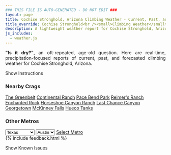 ```yaml
---
### THIS FILE IS AUTO-GENERATED - DO NOT EDIT ###
layout: page
title: Cochise Stronghold, Arizona Climbing Weather - Current, Past, and Forecasted Report
title_override: Cochise Stronghold<br /><small>Climbing Weather</small>
description: A lightweight weather report for Cochise Stronghold, Arizona. Optimized for slow internet connections.
js_includes:
  - weather.js
---
```


<section class="measure center lh-copy f5-ns f6 ph2 mv4" style="text-align: justify;">
<strong>"Is it dry?"</strong>, an oft-repeated, age-old question. Here are real-time,
precipitation-focused reports of current, past, and forecasted climbing weather for Cochise Stronghold, Arizona.
</section>

<p id="settings-toggle" class="mw5 b center tc hover-light-red black-70 pointer">Show Instructions</p>
<section id="settings" class="overflow-hidden" style="display:none;">
    <div class="mv2 ph2 center">
        <div class="fn f6 tc pv2">
            <p class="measure lh-copy center"><strong>Show/hide hourly forecasts</strong> by clicking the desired day.</p>
            <hr class="mw5 p0 mv2 o-60 b0 bt b--light-red light-red bg-light-red">
            <p class="measure lh-copy center"><strong>Current and Past conditions</strong> are measured by the nearest weather station. <strong>Forecast conditions</strong> are calculated and polled separately.</p>
            <hr class="mw5 p0 mv2 o-60 b0 bt b--light-red light-red bg-light-red">
            <p class="measure lh-copy center"><strong>Having issues?</strong> Try <a id="clear-cache" class="no-underline relative fancy-link light-red hover-light-red" href="#">clearing the local cache</a>.</p>
            <hr class="mw5 p0 mv2 o-60 b0 bt b--light-red light-red bg-light-red">
            <p class="measure lh-copy center">Weather data sourced from <a class="no-underline fancy-link relative light-red" target="_blank" href="https://www.weather.gov/documentation/services-web-api">weather.gov</a>.</p>
        </div>
    </div>
</section>
<section id="weather" data-crag="cochise-stronghold-arizona" class="mv4-ns mv3 ph2 center"></section>
<section id="nearby" class="tc lh-copy">
  <h3>Nearby Crags</h3>
<a class="nowrap no-underline fancy-link relative light-red mh3" href="/crags/the-greenbelt-texas-weather.html">The Greenbelt</a>
<a class="nowrap no-underline fancy-link relative light-red mh3" href="/crags/continental-ranch-texas-weather.html">Continental Ranch</a>
<a class="nowrap no-underline fancy-link relative light-red mh3" href="/crags/pace-bend-park-texas-weather.html">Pace Bend Park</a>
<a class="nowrap no-underline fancy-link relative light-red mh3" href="/crags/reimers-ranch-texas-weather.html">Reimer's Ranch</a>
<a class="nowrap no-underline fancy-link relative light-red mh3" href="/crags/enchanted-rock-texas-weather.html">Enchanted Rock</a>
<a class="nowrap no-underline fancy-link relative light-red mh3" href="/crags/horseshoe-canyon-ranch-arkansas-weather.html">Horseshoe Canyon Ranch</a>
<a class="nowrap no-underline fancy-link relative light-red mh3" href="/crags/last-chance-canyon-new-mexico-weather.html">Last Chance Canyon</a>
<a class="nowrap no-underline fancy-link relative light-red mh3" href="/crags/georgetown-texas-weather.html">Georgetown</a>
<a class="nowrap no-underline fancy-link relative light-red mh3" href="/crags/mckinney-falls-texas-weather.html">McKinney Falls</a>
<a class="nowrap no-underline fancy-link relative light-red mh3" href="/crags/hueco-tanks-texas-weather.html">Hueco Tanks</a>
</section>
<section id="nearby" class="tc lh-copy">
  <h3>Other Metros</h3>
  <select class="ma1 bg-near-white pa2" id="stateSel">
    <option value="Texas" selected>Texas</option>
    <option value="Washington">Washington</option>
    <option value="Colorado">Colorado</option>
    <option value="Tennessee">Tennessee</option>
    <option value="Utah">Utah</option>
    <option value="California">California</option>
  </select>
  <select class="ma1 bg-near-white pa2" id="citySel">
    <option value="Austin" selected>Austin</option>
  </select>
  <a id="selectMetro" class="f6 link dim ph3 pv2 ma1 dib white bg-light-red" href="/crags/austin-texas-weather.html">Select Metro</a>
  <script>
    var states = [];
    states["Texas"] = "Austin"
    states["Washington"] = "Seattle"
    states["Colorado"] = "Denver"
    states["Tennessee"] = "Nashville"
    states["Utah"] = "Salt Lake City"
    states["California"] = "San Francisco|Los Angeles"
  </script>
</section>
{% include feedback.html %}
<p id="issues-toggle" class="mw5 b center tc hover-light-red black-70 pointer">Show Known Issues</p>
<section id="issues" class="overflow-hidden tc f6">
</section>

<script>
  var weekly_TWC_125_31 = null
  var hourly_TWC_125_31 = {"@context":["https://geojson.org/geojson-ld/geojson-context.jsonld",{"@version":"1.1","wx":"https://api.weather.gov/ontology#","geo":"http://www.opengis.net/ont/geosparql#","unit":"http://codes.wmo.int/common/unit/","@vocab":"https://api.weather.gov/ontology#"}],"type":"Feature","geometry":{"type":"Polygon","coordinates":[[[-110.0034649,31.9394525],[-110.0005152,31.916921600000002],[-109.9739618,31.919423400000003],[-109.9769063,31.941954600000003],[-110.0034649,31.9394525]]]},"properties":{"updated":"2021-08-01T05:32:50+00:00","units":"us","forecastGenerator":"HourlyForecastGenerator","generatedAt":"2021-08-01T08:42:09+00:00","updateTime":"2021-08-01T05:32:50+00:00","validTimes":"2021-07-31T23:00:00+00:00/P7DT14H","elevation":{"value":1712.0616,"unitCode":"unit:m"},"periods":[{"number":1,"name":"","startTime":"2021-08-01T01:00:00-07:00","endTime":"2021-08-01T02:00:00-07:00","isDaytime":false,"temperature":67,"temperatureUnit":"F","temperatureTrend":null,"windSpeed":"7 mph","windDirection":"WNW","icon":"https://api.weather.gov/icons/land/night/sct?size=small","shortForecast":"Partly Cloudy","detailedForecast":""},{"number":2,"name":"","startTime":"2021-08-01T02:00:00-07:00","endTime":"2021-08-01T03:00:00-07:00","isDaytime":false,"temperature":66,"temperatureUnit":"F","temperatureTrend":null,"windSpeed":"7 mph","windDirection":"W","icon":"https://api.weather.gov/icons/land/night/sct?size=small","shortForecast":"Partly Cloudy","detailedForecast":""},{"number":3,"name":"","startTime":"2021-08-01T03:00:00-07:00","endTime":"2021-08-01T04:00:00-07:00","isDaytime":false,"temperature":66,"temperatureUnit":"F","temperatureTrend":null,"windSpeed":"6 mph","windDirection":"WNW","icon":"https://api.weather.gov/icons/land/night/sct?size=small","shortForecast":"Partly Cloudy","detailedForecast":""},{"number":4,"name":"","startTime":"2021-08-01T04:00:00-07:00","endTime":"2021-08-01T05:00:00-07:00","isDaytime":false,"temperature":66,"temperatureUnit":"F","temperatureTrend":null,"windSpeed":"5 mph","windDirection":"NW","icon":"https://api.weather.gov/icons/land/night/sct?size=small","shortForecast":"Partly Cloudy","detailedForecast":""},{"number":5,"name":"","startTime":"2021-08-01T05:00:00-07:00","endTime":"2021-08-01T06:00:00-07:00","isDaytime":false,"temperature":66,"temperatureUnit":"F","temperatureTrend":null,"windSpeed":"3 mph","windDirection":"NNW","icon":"https://api.weather.gov/icons/land/night/sct?size=small","shortForecast":"Partly Cloudy","detailedForecast":""},{"number":6,"name":"","startTime":"2021-08-01T06:00:00-07:00","endTime":"2021-08-01T07:00:00-07:00","isDaytime":true,"temperature":65,"temperatureUnit":"F","temperatureTrend":null,"windSpeed":"3 mph","windDirection":"N","icon":"https://api.weather.gov/icons/land/day/sct?size=small","shortForecast":"Mostly Sunny","detailedForecast":""},{"number":7,"name":"","startTime":"2021-08-01T07:00:00-07:00","endTime":"2021-08-01T08:00:00-07:00","isDaytime":true,"temperature":68,"temperatureUnit":"F","temperatureTrend":null,"windSpeed":"3 mph","windDirection":"N","icon":"https://api.weather.gov/icons/land/day/sct?size=small","shortForecast":"Mostly Sunny","detailedForecast":""},{"number":8,"name":"","startTime":"2021-08-01T08:00:00-07:00","endTime":"2021-08-01T09:00:00-07:00","isDaytime":true,"temperature":71,"temperatureUnit":"F","temperatureTrend":null,"windSpeed":"3 mph","windDirection":"NNE","icon":"https://api.weather.gov/icons/land/day/sct?size=small","shortForecast":"Mostly Sunny","detailedForecast":""},{"number":9,"name":"","startTime":"2021-08-01T09:00:00-07:00","endTime":"2021-08-01T10:00:00-07:00","isDaytime":true,"temperature":74,"temperatureUnit":"F","temperatureTrend":null,"windSpeed":"3 mph","windDirection":"N","icon":"https://api.weather.gov/icons/land/day/sct?size=small","shortForecast":"Mostly Sunny","detailedForecast":""},{"number":10,"name":"","startTime":"2021-08-01T10:00:00-07:00","endTime":"2021-08-01T11:00:00-07:00","isDaytime":true,"temperature":77,"temperatureUnit":"F","temperatureTrend":null,"windSpeed":"3 mph","windDirection":"NW","icon":"https://api.weather.gov/icons/land/day/sct?size=small","shortForecast":"Mostly Sunny","detailedForecast":""},{"number":11,"name":"","startTime":"2021-08-01T11:00:00-07:00","endTime":"2021-08-01T12:00:00-07:00","isDaytime":true,"temperature":80,"temperatureUnit":"F","temperatureTrend":null,"windSpeed":"3 mph","windDirection":"WNW","icon":"https://api.weather.gov/icons/land/day/tsra_hi,40?size=small","shortForecast":"Chance Showers And Thunderstorms","detailedForecast":""},{"number":12,"name":"","startTime":"2021-08-01T12:00:00-07:00","endTime":"2021-08-01T13:00:00-07:00","isDaytime":true,"temperature":82,"temperatureUnit":"F","temperatureTrend":null,"windSpeed":"5 mph","windDirection":"WNW","icon":"https://api.weather.gov/icons/land/day/tsra_hi,40?size=small","shortForecast":"Chance Showers And Thunderstorms","detailedForecast":""},{"number":13,"name":"","startTime":"2021-08-01T13:00:00-07:00","endTime":"2021-08-01T14:00:00-07:00","isDaytime":true,"temperature":82,"temperatureUnit":"F","temperatureTrend":null,"windSpeed":"6 mph","windDirection":"W","icon":"https://api.weather.gov/icons/land/day/tsra_sct,40?size=small","shortForecast":"Chance Showers And Thunderstorms","detailedForecast":""},{"number":14,"name":"","startTime":"2021-08-01T14:00:00-07:00","endTime":"2021-08-01T15:00:00-07:00","isDaytime":true,"temperature":82,"temperatureUnit":"F","temperatureTrend":null,"windSpeed":"7 mph","windDirection":"W","icon":"https://api.weather.gov/icons/land/day/tsra_sct,40?size=small","shortForecast":"Chance Showers And Thunderstorms","detailedForecast":""},{"number":15,"name":"","startTime":"2021-08-01T15:00:00-07:00","endTime":"2021-08-01T16:00:00-07:00","isDaytime":true,"temperature":82,"temperatureUnit":"F","temperatureTrend":null,"windSpeed":"8 mph","windDirection":"W","icon":"https://api.weather.gov/icons/land/day/tsra_sct?size=small","shortForecast":"Chance Showers And Thunderstorms","detailedForecast":""},{"number":16,"name":"","startTime":"2021-08-01T16:00:00-07:00","endTime":"2021-08-01T17:00:00-07:00","isDaytime":true,"temperature":81,"temperatureUnit":"F","temperatureTrend":null,"windSpeed":"9 mph","windDirection":"W","icon":"https://api.weather.gov/icons/land/day/tsra_hi?size=small","shortForecast":"Chance Showers And Thunderstorms","detailedForecast":""},{"number":17,"name":"","startTime":"2021-08-01T17:00:00-07:00","endTime":"2021-08-01T18:00:00-07:00","isDaytime":true,"temperature":79,"temperatureUnit":"F","temperatureTrend":null,"windSpeed":"9 mph","windDirection":"WNW","icon":"https://api.weather.gov/icons/land/day/tsra_hi?size=small","shortForecast":"Chance Showers And Thunderstorms","detailedForecast":""},{"number":18,"name":"","startTime":"2021-08-01T18:00:00-07:00","endTime":"2021-08-01T19:00:00-07:00","isDaytime":false,"temperature":76,"temperatureUnit":"F","temperatureTrend":null,"windSpeed":"10 mph","windDirection":"WNW","icon":"https://api.weather.gov/icons/land/night/tsra_hi?size=small","shortForecast":"Chance Showers And Thunderstorms","detailedForecast":""},{"number":19,"name":"","startTime":"2021-08-01T19:00:00-07:00","endTime":"2021-08-01T20:00:00-07:00","isDaytime":false,"temperature":74,"temperatureUnit":"F","temperatureTrend":null,"windSpeed":"9 mph","windDirection":"NW","icon":"https://api.weather.gov/icons/land/night/tsra_hi?size=small","shortForecast":"Chance Showers And Thunderstorms","detailedForecast":""},{"number":20,"name":"","startTime":"2021-08-01T20:00:00-07:00","endTime":"2021-08-01T21:00:00-07:00","isDaytime":false,"temperature":72,"temperatureUnit":"F","temperatureTrend":null,"windSpeed":"9 mph","windDirection":"NNW","icon":"https://api.weather.gov/icons/land/night/tsra_hi?size=small","shortForecast":"Chance Showers And Thunderstorms","detailedForecast":""},{"number":21,"name":"","startTime":"2021-08-01T21:00:00-07:00","endTime":"2021-08-01T22:00:00-07:00","isDaytime":false,"temperature":70,"temperatureUnit":"F","temperatureTrend":null,"windSpeed":"8 mph","windDirection":"NNW","icon":"https://api.weather.gov/icons/land/night/tsra_hi?size=small","shortForecast":"Chance Showers And Thunderstorms","detailedForecast":""},{"number":22,"name":"","startTime":"2021-08-01T22:00:00-07:00","endTime":"2021-08-01T23:00:00-07:00","isDaytime":false,"temperature":69,"temperatureUnit":"F","temperatureTrend":null,"windSpeed":"8 mph","windDirection":"N","icon":"https://api.weather.gov/icons/land/night/tsra_hi?size=small","shortForecast":"Chance Showers And Thunderstorms","detailedForecast":""},{"number":23,"name":"","startTime":"2021-08-01T23:00:00-07:00","endTime":"2021-08-02T00:00:00-07:00","isDaytime":false,"temperature":68,"temperatureUnit":"F","temperatureTrend":null,"windSpeed":"7 mph","windDirection":"N","icon":"https://api.weather.gov/icons/land/night/bkn?size=small","shortForecast":"Mostly Cloudy","detailedForecast":""},{"number":24,"name":"","startTime":"2021-08-02T00:00:00-07:00","endTime":"2021-08-02T01:00:00-07:00","isDaytime":false,"temperature":67,"temperatureUnit":"F","temperatureTrend":null,"windSpeed":"7 mph","windDirection":"N","icon":"https://api.weather.gov/icons/land/night/bkn?size=small","shortForecast":"Mostly Cloudy","detailedForecast":""},{"number":25,"name":"","startTime":"2021-08-02T01:00:00-07:00","endTime":"2021-08-02T02:00:00-07:00","isDaytime":false,"temperature":67,"temperatureUnit":"F","temperatureTrend":null,"windSpeed":"6 mph","windDirection":"N","icon":"https://api.weather.gov/icons/land/night/bkn?size=small","shortForecast":"Mostly Cloudy","detailedForecast":""},{"number":26,"name":"","startTime":"2021-08-02T02:00:00-07:00","endTime":"2021-08-02T03:00:00-07:00","isDaytime":false,"temperature":66,"temperatureUnit":"F","temperatureTrend":null,"windSpeed":"6 mph","windDirection":"N","icon":"https://api.weather.gov/icons/land/night/bkn?size=small","shortForecast":"Mostly Cloudy","detailedForecast":""},{"number":27,"name":"","startTime":"2021-08-02T03:00:00-07:00","endTime":"2021-08-02T04:00:00-07:00","isDaytime":false,"temperature":66,"temperatureUnit":"F","temperatureTrend":null,"windSpeed":"5 mph","windDirection":"NNE","icon":"https://api.weather.gov/icons/land/night/sct?size=small","shortForecast":"Partly Cloudy","detailedForecast":""},{"number":28,"name":"","startTime":"2021-08-02T04:00:00-07:00","endTime":"2021-08-02T05:00:00-07:00","isDaytime":false,"temperature":66,"temperatureUnit":"F","temperatureTrend":null,"windSpeed":"3 mph","windDirection":"NE","icon":"https://api.weather.gov/icons/land/night/sct?size=small","shortForecast":"Partly Cloudy","detailedForecast":""},{"number":29,"name":"","startTime":"2021-08-02T05:00:00-07:00","endTime":"2021-08-02T06:00:00-07:00","isDaytime":false,"temperature":65,"temperatureUnit":"F","temperatureTrend":null,"windSpeed":"3 mph","windDirection":"ENE","icon":"https://api.weather.gov/icons/land/night/sct?size=small","shortForecast":"Partly Cloudy","detailedForecast":""},{"number":30,"name":"","startTime":"2021-08-02T06:00:00-07:00","endTime":"2021-08-02T07:00:00-07:00","isDaytime":true,"temperature":65,"temperatureUnit":"F","temperatureTrend":null,"windSpeed":"3 mph","windDirection":"ENE","icon":"https://api.weather.gov/icons/land/day/sct?size=small","shortForecast":"Mostly Sunny","detailedForecast":""},{"number":31,"name":"","startTime":"2021-08-02T07:00:00-07:00","endTime":"2021-08-02T08:00:00-07:00","isDaytime":true,"temperature":68,"temperatureUnit":"F","temperatureTrend":null,"windSpeed":"3 mph","windDirection":"ENE","icon":"https://api.weather.gov/icons/land/day/sct?size=small","shortForecast":"Mostly Sunny","detailedForecast":""},{"number":32,"name":"","startTime":"2021-08-02T08:00:00-07:00","endTime":"2021-08-02T09:00:00-07:00","isDaytime":true,"temperature":71,"temperatureUnit":"F","temperatureTrend":null,"windSpeed":"5 mph","windDirection":"NE","icon":"https://api.weather.gov/icons/land/day/sct?size=small","shortForecast":"Mostly Sunny","detailedForecast":""},{"number":33,"name":"","startTime":"2021-08-02T09:00:00-07:00","endTime":"2021-08-02T10:00:00-07:00","isDaytime":true,"temperature":74,"temperatureUnit":"F","temperatureTrend":null,"windSpeed":"5 mph","windDirection":"NE","icon":"https://api.weather.gov/icons/land/day/sct?size=small","shortForecast":"Mostly Sunny","detailedForecast":""},{"number":34,"name":"","startTime":"2021-08-02T10:00:00-07:00","endTime":"2021-08-02T11:00:00-07:00","isDaytime":true,"temperature":77,"temperatureUnit":"F","temperatureTrend":null,"windSpeed":"6 mph","windDirection":"N","icon":"https://api.weather.gov/icons/land/day/bkn?size=small","shortForecast":"Partly Sunny","detailedForecast":""},{"number":35,"name":"","startTime":"2021-08-02T11:00:00-07:00","endTime":"2021-08-02T12:00:00-07:00","isDaytime":true,"temperature":80,"temperatureUnit":"F","temperatureTrend":null,"windSpeed":"6 mph","windDirection":"N","icon":"https://api.weather.gov/icons/land/day/tsra_hi?size=small","shortForecast":"Chance Showers And Thunderstorms","detailedForecast":""},{"number":36,"name":"","startTime":"2021-08-02T12:00:00-07:00","endTime":"2021-08-02T13:00:00-07:00","isDaytime":true,"temperature":81,"temperatureUnit":"F","temperatureTrend":null,"windSpeed":"7 mph","windDirection":"N","icon":"https://api.weather.gov/icons/land/day/tsra_hi?size=small","shortForecast":"Chance Showers And Thunderstorms","detailedForecast":""},{"number":37,"name":"","startTime":"2021-08-02T13:00:00-07:00","endTime":"2021-08-02T14:00:00-07:00","isDaytime":true,"temperature":82,"temperatureUnit":"F","temperatureTrend":null,"windSpeed":"7 mph","windDirection":"NNW","icon":"https://api.weather.gov/icons/land/day/tsra_hi?size=small","shortForecast":"Chance Showers And Thunderstorms","detailedForecast":""},{"number":38,"name":"","startTime":"2021-08-02T14:00:00-07:00","endTime":"2021-08-02T15:00:00-07:00","isDaytime":true,"temperature":82,"temperatureUnit":"F","temperatureTrend":null,"windSpeed":"8 mph","windDirection":"NNW","icon":"https://api.weather.gov/icons/land/day/tsra_hi?size=small","shortForecast":"Chance Showers And Thunderstorms","detailedForecast":""},{"number":39,"name":"","startTime":"2021-08-02T15:00:00-07:00","endTime":"2021-08-02T16:00:00-07:00","isDaytime":true,"temperature":82,"temperatureUnit":"F","temperatureTrend":null,"windSpeed":"7 mph","windDirection":"NW","icon":"https://api.weather.gov/icons/land/day/tsra_hi?size=small","shortForecast":"Chance Showers And Thunderstorms","detailedForecast":""},{"number":40,"name":"","startTime":"2021-08-02T16:00:00-07:00","endTime":"2021-08-02T17:00:00-07:00","isDaytime":true,"temperature":81,"temperatureUnit":"F","temperatureTrend":null,"windSpeed":"7 mph","windDirection":"NW","icon":"https://api.weather.gov/icons/land/day/tsra_hi?size=small","shortForecast":"Chance Showers And Thunderstorms","detailedForecast":""},{"number":41,"name":"","startTime":"2021-08-02T17:00:00-07:00","endTime":"2021-08-02T18:00:00-07:00","isDaytime":true,"temperature":79,"temperatureUnit":"F","temperatureTrend":null,"windSpeed":"7 mph","windDirection":"NW","icon":"https://api.weather.gov/icons/land/day/tsra_sct?size=small","shortForecast":"Chance Showers And Thunderstorms","detailedForecast":""},{"number":42,"name":"","startTime":"2021-08-02T18:00:00-07:00","endTime":"2021-08-02T19:00:00-07:00","isDaytime":false,"temperature":76,"temperatureUnit":"F","temperatureTrend":null,"windSpeed":"9 mph","windDirection":"NNW","icon":"https://api.weather.gov/icons/land/night/tsra_sct?size=small","shortForecast":"Chance Showers And Thunderstorms","detailedForecast":""},{"number":43,"name":"","startTime":"2021-08-02T19:00:00-07:00","endTime":"2021-08-02T20:00:00-07:00","isDaytime":false,"temperature":74,"temperatureUnit":"F","temperatureTrend":null,"windSpeed":"10 mph","windDirection":"N","icon":"https://api.weather.gov/icons/land/night/tsra_sct?size=small","shortForecast":"Chance Showers And Thunderstorms","detailedForecast":""},{"number":44,"name":"","startTime":"2021-08-02T20:00:00-07:00","endTime":"2021-08-02T21:00:00-07:00","isDaytime":false,"temperature":72,"temperatureUnit":"F","temperatureTrend":null,"windSpeed":"12 mph","windDirection":"NNE","icon":"https://api.weather.gov/icons/land/night/tsra_sct?size=small","shortForecast":"Chance Showers And Thunderstorms","detailedForecast":""},{"number":45,"name":"","startTime":"2021-08-02T21:00:00-07:00","endTime":"2021-08-02T22:00:00-07:00","isDaytime":false,"temperature":70,"temperatureUnit":"F","temperatureTrend":null,"windSpeed":"10 mph","windDirection":"NNE","icon":"https://api.weather.gov/icons/land/night/tsra_hi?size=small","shortForecast":"Chance Showers And Thunderstorms","detailedForecast":""},{"number":46,"name":"","startTime":"2021-08-02T22:00:00-07:00","endTime":"2021-08-02T23:00:00-07:00","isDaytime":false,"temperature":68,"temperatureUnit":"F","temperatureTrend":null,"windSpeed":"9 mph","windDirection":"NE","icon":"https://api.weather.gov/icons/land/night/tsra_hi?size=small","shortForecast":"Chance Showers And Thunderstorms","detailedForecast":""},{"number":47,"name":"","startTime":"2021-08-02T23:00:00-07:00","endTime":"2021-08-03T00:00:00-07:00","isDaytime":false,"temperature":68,"temperatureUnit":"F","temperatureTrend":null,"windSpeed":"7 mph","windDirection":"NE","icon":"https://api.weather.gov/icons/land/night/sct?size=small","shortForecast":"Partly Cloudy","detailedForecast":""},{"number":48,"name":"","startTime":"2021-08-03T00:00:00-07:00","endTime":"2021-08-03T01:00:00-07:00","isDaytime":false,"temperature":67,"temperatureUnit":"F","temperatureTrend":null,"windSpeed":"6 mph","windDirection":"E","icon":"https://api.weather.gov/icons/land/night/sct?size=small","shortForecast":"Partly Cloudy","detailedForecast":""},{"number":49,"name":"","startTime":"2021-08-03T01:00:00-07:00","endTime":"2021-08-03T02:00:00-07:00","isDaytime":false,"temperature":67,"temperatureUnit":"F","temperatureTrend":null,"windSpeed":"5 mph","windDirection":"SSE","icon":"https://api.weather.gov/icons/land/night/sct?size=small","shortForecast":"Partly Cloudy","detailedForecast":""},{"number":50,"name":"","startTime":"2021-08-03T02:00:00-07:00","endTime":"2021-08-03T03:00:00-07:00","isDaytime":false,"temperature":66,"temperatureUnit":"F","temperatureTrend":null,"windSpeed":"3 mph","windDirection":"S","icon":"https://api.weather.gov/icons/land/night/sct?size=small","shortForecast":"Partly Cloudy","detailedForecast":""},{"number":51,"name":"","startTime":"2021-08-03T03:00:00-07:00","endTime":"2021-08-03T04:00:00-07:00","isDaytime":false,"temperature":66,"temperatureUnit":"F","temperatureTrend":null,"windSpeed":"3 mph","windDirection":"S","icon":"https://api.weather.gov/icons/land/night/sct?size=small","shortForecast":"Partly Cloudy","detailedForecast":""},{"number":52,"name":"","startTime":"2021-08-03T04:00:00-07:00","endTime":"2021-08-03T05:00:00-07:00","isDaytime":false,"temperature":66,"temperatureUnit":"F","temperatureTrend":null,"windSpeed":"3 mph","windDirection":"SE","icon":"https://api.weather.gov/icons/land/night/sct?size=small","shortForecast":"Partly Cloudy","detailedForecast":""},{"number":53,"name":"","startTime":"2021-08-03T05:00:00-07:00","endTime":"2021-08-03T06:00:00-07:00","isDaytime":false,"temperature":65,"temperatureUnit":"F","temperatureTrend":null,"windSpeed":"5 mph","windDirection":"ESE","icon":"https://api.weather.gov/icons/land/night/sct?size=small","shortForecast":"Partly Cloudy","detailedForecast":""},{"number":54,"name":"","startTime":"2021-08-03T06:00:00-07:00","endTime":"2021-08-03T07:00:00-07:00","isDaytime":true,"temperature":65,"temperatureUnit":"F","temperatureTrend":null,"windSpeed":"3 mph","windDirection":"E","icon":"https://api.weather.gov/icons/land/day/sct?size=small","shortForecast":"Mostly Sunny","detailedForecast":""},{"number":55,"name":"","startTime":"2021-08-03T07:00:00-07:00","endTime":"2021-08-03T08:00:00-07:00","isDaytime":true,"temperature":68,"temperatureUnit":"F","temperatureTrend":null,"windSpeed":"3 mph","windDirection":"ENE","icon":"https://api.weather.gov/icons/land/day/sct?size=small","shortForecast":"Mostly Sunny","detailedForecast":""},{"number":56,"name":"","startTime":"2021-08-03T08:00:00-07:00","endTime":"2021-08-03T09:00:00-07:00","isDaytime":true,"temperature":72,"temperatureUnit":"F","temperatureTrend":null,"windSpeed":"5 mph","windDirection":"NE","icon":"https://api.weather.gov/icons/land/day/sct?size=small","shortForecast":"Mostly Sunny","detailedForecast":""},{"number":57,"name":"","startTime":"2021-08-03T09:00:00-07:00","endTime":"2021-08-03T10:00:00-07:00","isDaytime":true,"temperature":75,"temperatureUnit":"F","temperatureTrend":null,"windSpeed":"5 mph","windDirection":"NNE","icon":"https://api.weather.gov/icons/land/day/sct?size=small","shortForecast":"Mostly Sunny","detailedForecast":""},{"number":58,"name":"","startTime":"2021-08-03T10:00:00-07:00","endTime":"2021-08-03T11:00:00-07:00","isDaytime":true,"temperature":78,"temperatureUnit":"F","temperatureTrend":null,"windSpeed":"6 mph","windDirection":"N","icon":"https://api.weather.gov/icons/land/day/sct?size=small","shortForecast":"Mostly Sunny","detailedForecast":""},{"number":59,"name":"","startTime":"2021-08-03T11:00:00-07:00","endTime":"2021-08-03T12:00:00-07:00","isDaytime":true,"temperature":81,"temperatureUnit":"F","temperatureTrend":null,"windSpeed":"7 mph","windDirection":"N","icon":"https://api.weather.gov/icons/land/day/tsra_hi?size=small","shortForecast":"Slight Chance Showers And Thunderstorms","detailedForecast":""},{"number":60,"name":"","startTime":"2021-08-03T12:00:00-07:00","endTime":"2021-08-03T13:00:00-07:00","isDaytime":true,"temperature":83,"temperatureUnit":"F","temperatureTrend":null,"windSpeed":"8 mph","windDirection":"N","icon":"https://api.weather.gov/icons/land/day/tsra_hi?size=small","shortForecast":"Slight Chance Showers And Thunderstorms","detailedForecast":""},{"number":61,"name":"","startTime":"2021-08-03T13:00:00-07:00","endTime":"2021-08-03T14:00:00-07:00","isDaytime":true,"temperature":84,"temperatureUnit":"F","temperatureTrend":null,"windSpeed":"8 mph","windDirection":"N","icon":"https://api.weather.gov/icons/land/day/tsra_hi?size=small","shortForecast":"Slight Chance Showers And Thunderstorms","detailedForecast":""},{"number":62,"name":"","startTime":"2021-08-03T14:00:00-07:00","endTime":"2021-08-03T15:00:00-07:00","isDaytime":true,"temperature":84,"temperatureUnit":"F","temperatureTrend":null,"windSpeed":"9 mph","windDirection":"N","icon":"https://api.weather.gov/icons/land/day/tsra_hi?size=small","shortForecast":"Slight Chance Showers And Thunderstorms","detailedForecast":""},{"number":63,"name":"","startTime":"2021-08-03T15:00:00-07:00","endTime":"2021-08-03T16:00:00-07:00","isDaytime":true,"temperature":84,"temperatureUnit":"F","temperatureTrend":null,"windSpeed":"10 mph","windDirection":"N","icon":"https://api.weather.gov/icons/land/day/tsra_hi?size=small","shortForecast":"Slight Chance Showers And Thunderstorms","detailedForecast":""},{"number":64,"name":"","startTime":"2021-08-03T16:00:00-07:00","endTime":"2021-08-03T17:00:00-07:00","isDaytime":true,"temperature":83,"temperatureUnit":"F","temperatureTrend":null,"windSpeed":"12 mph","windDirection":"NNW","icon":"https://api.weather.gov/icons/land/day/tsra_hi?size=small","shortForecast":"Slight Chance Showers And Thunderstorms","detailedForecast":""},{"number":65,"name":"","startTime":"2021-08-03T17:00:00-07:00","endTime":"2021-08-03T18:00:00-07:00","isDaytime":true,"temperature":81,"temperatureUnit":"F","temperatureTrend":null,"windSpeed":"12 mph","windDirection":"NNW","icon":"https://api.weather.gov/icons/land/day/tsra_hi?size=small","shortForecast":"Chance Showers And Thunderstorms","detailedForecast":""},{"number":66,"name":"","startTime":"2021-08-03T18:00:00-07:00","endTime":"2021-08-03T19:00:00-07:00","isDaytime":false,"temperature":78,"temperatureUnit":"F","temperatureTrend":null,"windSpeed":"10 mph","windDirection":"N","icon":"https://api.weather.gov/icons/land/night/tsra_hi?size=small","shortForecast":"Chance Showers And Thunderstorms","detailedForecast":""},{"number":67,"name":"","startTime":"2021-08-03T19:00:00-07:00","endTime":"2021-08-03T20:00:00-07:00","isDaytime":false,"temperature":75,"temperatureUnit":"F","temperatureTrend":null,"windSpeed":"8 mph","windDirection":"ENE","icon":"https://api.weather.gov/icons/land/night/tsra_hi?size=small","shortForecast":"Chance Showers And Thunderstorms","detailedForecast":""},{"number":68,"name":"","startTime":"2021-08-03T20:00:00-07:00","endTime":"2021-08-03T21:00:00-07:00","isDaytime":false,"temperature":73,"temperatureUnit":"F","temperatureTrend":null,"windSpeed":"6 mph","windDirection":"E","icon":"https://api.weather.gov/icons/land/night/tsra_hi?size=small","shortForecast":"Chance Showers And Thunderstorms","detailedForecast":""},{"number":69,"name":"","startTime":"2021-08-03T21:00:00-07:00","endTime":"2021-08-03T22:00:00-07:00","isDaytime":false,"temperature":71,"temperatureUnit":"F","temperatureTrend":null,"windSpeed":"5 mph","windDirection":"ENE","icon":"https://api.weather.gov/icons/land/night/tsra_hi?size=small","shortForecast":"Chance Showers And Thunderstorms","detailedForecast":""},{"number":70,"name":"","startTime":"2021-08-03T22:00:00-07:00","endTime":"2021-08-03T23:00:00-07:00","isDaytime":false,"temperature":70,"temperatureUnit":"F","temperatureTrend":null,"windSpeed":"3 mph","windDirection":"N","icon":"https://api.weather.gov/icons/land/night/tsra_hi?size=small","shortForecast":"Chance Showers And Thunderstorms","detailedForecast":""},{"number":71,"name":"","startTime":"2021-08-03T23:00:00-07:00","endTime":"2021-08-04T00:00:00-07:00","isDaytime":false,"temperature":69,"temperatureUnit":"F","temperatureTrend":null,"windSpeed":"2 mph","windDirection":"NNW","icon":"https://api.weather.gov/icons/land/night/rain_showers?size=small","shortForecast":"Slight Chance Rain Showers","detailedForecast":""},{"number":72,"name":"","startTime":"2021-08-04T00:00:00-07:00","endTime":"2021-08-04T01:00:00-07:00","isDaytime":false,"temperature":68,"temperatureUnit":"F","temperatureTrend":null,"windSpeed":"3 mph","windDirection":"WNW","icon":"https://api.weather.gov/icons/land/night/rain_showers?size=small","shortForecast":"Slight Chance Rain Showers","detailedForecast":""},{"number":73,"name":"","startTime":"2021-08-04T01:00:00-07:00","endTime":"2021-08-04T02:00:00-07:00","isDaytime":false,"temperature":68,"temperatureUnit":"F","temperatureTrend":null,"windSpeed":"5 mph","windDirection":"SSW","icon":"https://api.weather.gov/icons/land/night/rain_showers?size=small","shortForecast":"Slight Chance Rain Showers","detailedForecast":""},{"number":74,"name":"","startTime":"2021-08-04T02:00:00-07:00","endTime":"2021-08-04T03:00:00-07:00","isDaytime":false,"temperature":67,"temperatureUnit":"F","temperatureTrend":null,"windSpeed":"6 mph","windDirection":"SSE","icon":"https://api.weather.gov/icons/land/night/rain_showers?size=small","shortForecast":"Slight Chance Rain Showers","detailedForecast":""},{"number":75,"name":"","startTime":"2021-08-04T03:00:00-07:00","endTime":"2021-08-04T04:00:00-07:00","isDaytime":false,"temperature":67,"temperatureUnit":"F","temperatureTrend":null,"windSpeed":"5 mph","windDirection":"S","icon":"https://api.weather.gov/icons/land/night/rain_showers?size=small","shortForecast":"Slight Chance Rain Showers","detailedForecast":""},{"number":76,"name":"","startTime":"2021-08-04T04:00:00-07:00","endTime":"2021-08-04T05:00:00-07:00","isDaytime":false,"temperature":66,"temperatureUnit":"F","temperatureTrend":null,"windSpeed":"3 mph","windDirection":"S","icon":"https://api.weather.gov/icons/land/night/rain_showers?size=small","shortForecast":"Slight Chance Rain Showers","detailedForecast":""},{"number":77,"name":"","startTime":"2021-08-04T05:00:00-07:00","endTime":"2021-08-04T06:00:00-07:00","isDaytime":false,"temperature":66,"temperatureUnit":"F","temperatureTrend":null,"windSpeed":"3 mph","windDirection":"SSW","icon":"https://api.weather.gov/icons/land/night/sct?size=small","shortForecast":"Partly Cloudy","detailedForecast":""},{"number":78,"name":"","startTime":"2021-08-04T06:00:00-07:00","endTime":"2021-08-04T07:00:00-07:00","isDaytime":true,"temperature":66,"temperatureUnit":"F","temperatureTrend":null,"windSpeed":"3 mph","windDirection":"S","icon":"https://api.weather.gov/icons/land/day/sct?size=small","shortForecast":"Mostly Sunny","detailedForecast":""},{"number":79,"name":"","startTime":"2021-08-04T07:00:00-07:00","endTime":"2021-08-04T08:00:00-07:00","isDaytime":true,"temperature":69,"temperatureUnit":"F","temperatureTrend":null,"windSpeed":"6 mph","windDirection":"SSE","icon":"https://api.weather.gov/icons/land/day/sct?size=small","shortForecast":"Mostly Sunny","detailedForecast":""},{"number":80,"name":"","startTime":"2021-08-04T08:00:00-07:00","endTime":"2021-08-04T09:00:00-07:00","isDaytime":true,"temperature":72,"temperatureUnit":"F","temperatureTrend":null,"windSpeed":"7 mph","windDirection":"SE","icon":"https://api.weather.gov/icons/land/day/sct?size=small","shortForecast":"Mostly Sunny","detailedForecast":""},{"number":81,"name":"","startTime":"2021-08-04T09:00:00-07:00","endTime":"2021-08-04T10:00:00-07:00","isDaytime":true,"temperature":76,"temperatureUnit":"F","temperatureTrend":null,"windSpeed":"9 mph","windDirection":"E","icon":"https://api.weather.gov/icons/land/day/sct?size=small","shortForecast":"Mostly Sunny","detailedForecast":""},{"number":82,"name":"","startTime":"2021-08-04T10:00:00-07:00","endTime":"2021-08-04T11:00:00-07:00","isDaytime":true,"temperature":79,"temperatureUnit":"F","temperatureTrend":null,"windSpeed":"10 mph","windDirection":"N","icon":"https://api.weather.gov/icons/land/day/sct?size=small","shortForecast":"Mostly Sunny","detailedForecast":""},{"number":83,"name":"","startTime":"2021-08-04T11:00:00-07:00","endTime":"2021-08-04T12:00:00-07:00","isDaytime":true,"temperature":82,"temperatureUnit":"F","temperatureTrend":null,"windSpeed":"12 mph","windDirection":"NNW","icon":"https://api.weather.gov/icons/land/day/tsra_hi?size=small","shortForecast":"Slight Chance Showers And Thunderstorms","detailedForecast":""},{"number":84,"name":"","startTime":"2021-08-04T12:00:00-07:00","endTime":"2021-08-04T13:00:00-07:00","isDaytime":true,"temperature":84,"temperatureUnit":"F","temperatureTrend":null,"windSpeed":"10 mph","windDirection":"NNW","icon":"https://api.weather.gov/icons/land/day/tsra_hi?size=small","shortForecast":"Slight Chance Showers And Thunderstorms","detailedForecast":""},{"number":85,"name":"","startTime":"2021-08-04T13:00:00-07:00","endTime":"2021-08-04T14:00:00-07:00","isDaytime":true,"temperature":85,"temperatureUnit":"F","temperatureTrend":null,"windSpeed":"9 mph","windDirection":"NNW","icon":"https://api.weather.gov/icons/land/day/tsra_hi?size=small","shortForecast":"Slight Chance Showers And Thunderstorms","detailedForecast":""},{"number":86,"name":"","startTime":"2021-08-04T14:00:00-07:00","endTime":"2021-08-04T15:00:00-07:00","isDaytime":true,"temperature":85,"temperatureUnit":"F","temperatureTrend":null,"windSpeed":"8 mph","windDirection":"NNW","icon":"https://api.weather.gov/icons/land/day/tsra_hi?size=small","shortForecast":"Slight Chance Showers And Thunderstorms","detailedForecast":""},{"number":87,"name":"","startTime":"2021-08-04T15:00:00-07:00","endTime":"2021-08-04T16:00:00-07:00","isDaytime":true,"temperature":85,"temperatureUnit":"F","temperatureTrend":null,"windSpeed":"9 mph","windDirection":"NNW","icon":"https://api.weather.gov/icons/land/day/tsra_hi?size=small","shortForecast":"Slight Chance Showers And Thunderstorms","detailedForecast":""},{"number":88,"name":"","startTime":"2021-08-04T16:00:00-07:00","endTime":"2021-08-04T17:00:00-07:00","isDaytime":true,"temperature":83,"temperatureUnit":"F","temperatureTrend":null,"windSpeed":"10 mph","windDirection":"NNW","icon":"https://api.weather.gov/icons/land/day/tsra_hi?size=small","shortForecast":"Slight Chance Showers And Thunderstorms","detailedForecast":""},{"number":89,"name":"","startTime":"2021-08-04T17:00:00-07:00","endTime":"2021-08-04T18:00:00-07:00","isDaytime":true,"temperature":81,"temperatureUnit":"F","temperatureTrend":null,"windSpeed":"12 mph","windDirection":"NNW","icon":"https://api.weather.gov/icons/land/day/tsra_hi?size=small","shortForecast":"Chance Showers And Thunderstorms","detailedForecast":""},{"number":90,"name":"","startTime":"2021-08-04T18:00:00-07:00","endTime":"2021-08-04T19:00:00-07:00","isDaytime":false,"temperature":78,"temperatureUnit":"F","temperatureTrend":null,"windSpeed":"10 mph","windDirection":"WNW","icon":"https://api.weather.gov/icons/land/night/tsra_hi?size=small","shortForecast":"Chance Showers And Thunderstorms","detailedForecast":""},{"number":91,"name":"","startTime":"2021-08-04T19:00:00-07:00","endTime":"2021-08-04T20:00:00-07:00","isDaytime":false,"temperature":75,"temperatureUnit":"F","temperatureTrend":null,"windSpeed":"8 mph","windDirection":"SSW","icon":"https://api.weather.gov/icons/land/night/tsra_hi?size=small","shortForecast":"Chance Showers And Thunderstorms","detailedForecast":""},{"number":92,"name":"","startTime":"2021-08-04T20:00:00-07:00","endTime":"2021-08-04T21:00:00-07:00","isDaytime":false,"temperature":72,"temperatureUnit":"F","temperatureTrend":null,"windSpeed":"7 mph","windDirection":"SSE","icon":"https://api.weather.gov/icons/land/night/tsra_hi?size=small","shortForecast":"Chance Showers And Thunderstorms","detailedForecast":""},{"number":93,"name":"","startTime":"2021-08-04T21:00:00-07:00","endTime":"2021-08-04T22:00:00-07:00","isDaytime":false,"temperature":71,"temperatureUnit":"F","temperatureTrend":null,"windSpeed":"6 mph","windDirection":"SSE","icon":"https://api.weather.gov/icons/land/night/tsra_hi?size=small","shortForecast":"Chance Showers And Thunderstorms","detailedForecast":""},{"number":94,"name":"","startTime":"2021-08-04T22:00:00-07:00","endTime":"2021-08-04T23:00:00-07:00","isDaytime":false,"temperature":69,"temperatureUnit":"F","temperatureTrend":null,"windSpeed":"7 mph","windDirection":"SSE","icon":"https://api.weather.gov/icons/land/night/tsra_hi?size=small","shortForecast":"Chance Showers And Thunderstorms","detailedForecast":""},{"number":95,"name":"","startTime":"2021-08-04T23:00:00-07:00","endTime":"2021-08-05T00:00:00-07:00","isDaytime":false,"temperature":69,"temperatureUnit":"F","temperatureTrend":null,"windSpeed":"7 mph","windDirection":"SSE","icon":"https://api.weather.gov/icons/land/night/rain_showers?size=small","shortForecast":"Slight Chance Rain Showers","detailedForecast":""},{"number":96,"name":"","startTime":"2021-08-05T00:00:00-07:00","endTime":"2021-08-05T01:00:00-07:00","isDaytime":false,"temperature":68,"temperatureUnit":"F","temperatureTrend":null,"windSpeed":"7 mph","windDirection":"SSE","icon":"https://api.weather.gov/icons/land/night/rain_showers?size=small","shortForecast":"Slight Chance Rain Showers","detailedForecast":""},{"number":97,"name":"","startTime":"2021-08-05T01:00:00-07:00","endTime":"2021-08-05T02:00:00-07:00","isDaytime":false,"temperature":67,"temperatureUnit":"F","temperatureTrend":null,"windSpeed":"6 mph","windDirection":"S","icon":"https://api.weather.gov/icons/land/night/rain_showers?size=small","shortForecast":"Slight Chance Rain Showers","detailedForecast":""},{"number":98,"name":"","startTime":"2021-08-05T02:00:00-07:00","endTime":"2021-08-05T03:00:00-07:00","isDaytime":false,"temperature":66,"temperatureUnit":"F","temperatureTrend":null,"windSpeed":"6 mph","windDirection":"S","icon":"https://api.weather.gov/icons/land/night/rain_showers?size=small","shortForecast":"Slight Chance Rain Showers","detailedForecast":""},{"number":99,"name":"","startTime":"2021-08-05T03:00:00-07:00","endTime":"2021-08-05T04:00:00-07:00","isDaytime":false,"temperature":66,"temperatureUnit":"F","temperatureTrend":null,"windSpeed":"6 mph","windDirection":"S","icon":"https://api.weather.gov/icons/land/night/rain_showers?size=small","shortForecast":"Slight Chance Rain Showers","detailedForecast":""},{"number":100,"name":"","startTime":"2021-08-05T04:00:00-07:00","endTime":"2021-08-05T05:00:00-07:00","isDaytime":false,"temperature":66,"temperatureUnit":"F","temperatureTrend":null,"windSpeed":"7 mph","windDirection":"SSE","icon":"https://api.weather.gov/icons/land/night/rain_showers?size=small","shortForecast":"Slight Chance Rain Showers","detailedForecast":""},{"number":101,"name":"","startTime":"2021-08-05T05:00:00-07:00","endTime":"2021-08-05T06:00:00-07:00","isDaytime":false,"temperature":65,"temperatureUnit":"F","temperatureTrend":null,"windSpeed":"7 mph","windDirection":"SE","icon":"https://api.weather.gov/icons/land/night/sct?size=small","shortForecast":"Partly Cloudy","detailedForecast":""},{"number":102,"name":"","startTime":"2021-08-05T06:00:00-07:00","endTime":"2021-08-05T07:00:00-07:00","isDaytime":true,"temperature":65,"temperatureUnit":"F","temperatureTrend":null,"windSpeed":"7 mph","windDirection":"ESE","icon":"https://api.weather.gov/icons/land/day/sct?size=small","shortForecast":"Mostly Sunny","detailedForecast":""},{"number":103,"name":"","startTime":"2021-08-05T07:00:00-07:00","endTime":"2021-08-05T08:00:00-07:00","isDaytime":true,"temperature":68,"temperatureUnit":"F","temperatureTrend":null,"windSpeed":"7 mph","windDirection":"ENE","icon":"https://api.weather.gov/icons/land/day/sct?size=small","shortForecast":"Mostly Sunny","detailedForecast":""},{"number":104,"name":"","startTime":"2021-08-05T08:00:00-07:00","endTime":"2021-08-05T09:00:00-07:00","isDaytime":true,"temperature":71,"temperatureUnit":"F","temperatureTrend":null,"windSpeed":"7 mph","windDirection":"NE","icon":"https://api.weather.gov/icons/land/day/sct?size=small","shortForecast":"Mostly Sunny","detailedForecast":""},{"number":105,"name":"","startTime":"2021-08-05T09:00:00-07:00","endTime":"2021-08-05T10:00:00-07:00","isDaytime":true,"temperature":74,"temperatureUnit":"F","temperatureTrend":null,"windSpeed":"7 mph","windDirection":"NE","icon":"https://api.weather.gov/icons/land/day/sct?size=small","shortForecast":"Mostly Sunny","detailedForecast":""},{"number":106,"name":"","startTime":"2021-08-05T10:00:00-07:00","endTime":"2021-08-05T11:00:00-07:00","isDaytime":true,"temperature":77,"temperatureUnit":"F","temperatureTrend":null,"windSpeed":"6 mph","windDirection":"NNE","icon":"https://api.weather.gov/icons/land/day/sct?size=small","shortForecast":"Mostly Sunny","detailedForecast":""},{"number":107,"name":"","startTime":"2021-08-05T11:00:00-07:00","endTime":"2021-08-05T12:00:00-07:00","isDaytime":true,"temperature":80,"temperatureUnit":"F","temperatureTrend":null,"windSpeed":"6 mph","windDirection":"NNE","icon":"https://api.weather.gov/icons/land/day/tsra_hi?size=small","shortForecast":"Chance Showers And Thunderstorms","detailedForecast":""},{"number":108,"name":"","startTime":"2021-08-05T12:00:00-07:00","endTime":"2021-08-05T13:00:00-07:00","isDaytime":true,"temperature":82,"temperatureUnit":"F","temperatureTrend":null,"windSpeed":"7 mph","windDirection":"NNE","icon":"https://api.weather.gov/icons/land/day/tsra_hi?size=small","shortForecast":"Chance Showers And Thunderstorms","detailedForecast":""},{"number":109,"name":"","startTime":"2021-08-05T13:00:00-07:00","endTime":"2021-08-05T14:00:00-07:00","isDaytime":true,"temperature":83,"temperatureUnit":"F","temperatureTrend":null,"windSpeed":"8 mph","windDirection":"N","icon":"https://api.weather.gov/icons/land/day/tsra_hi?size=small","shortForecast":"Chance Showers And Thunderstorms","detailedForecast":""},{"number":110,"name":"","startTime":"2021-08-05T14:00:00-07:00","endTime":"2021-08-05T15:00:00-07:00","isDaytime":true,"temperature":83,"temperatureUnit":"F","temperatureTrend":null,"windSpeed":"9 mph","windDirection":"N","icon":"https://api.weather.gov/icons/land/day/tsra_hi?size=small","shortForecast":"Chance Showers And Thunderstorms","detailedForecast":""},{"number":111,"name":"","startTime":"2021-08-05T15:00:00-07:00","endTime":"2021-08-05T16:00:00-07:00","isDaytime":true,"temperature":82,"temperatureUnit":"F","temperatureTrend":null,"windSpeed":"10 mph","windDirection":"N","icon":"https://api.weather.gov/icons/land/day/tsra_hi?size=small","shortForecast":"Chance Showers And Thunderstorms","detailedForecast":""},{"number":112,"name":"","startTime":"2021-08-05T16:00:00-07:00","endTime":"2021-08-05T17:00:00-07:00","isDaytime":true,"temperature":81,"temperatureUnit":"F","temperatureTrend":null,"windSpeed":"10 mph","windDirection":"NNE","icon":"https://api.weather.gov/icons/land/day/tsra_hi?size=small","shortForecast":"Chance Showers And Thunderstorms","detailedForecast":""},{"number":113,"name":"","startTime":"2021-08-05T17:00:00-07:00","endTime":"2021-08-05T18:00:00-07:00","isDaytime":true,"temperature":79,"temperatureUnit":"F","temperatureTrend":null,"windSpeed":"10 mph","windDirection":"NNE","icon":"https://api.weather.gov/icons/land/day/tsra_hi?size=small","shortForecast":"Chance Showers And Thunderstorms","detailedForecast":""},{"number":114,"name":"","startTime":"2021-08-05T18:00:00-07:00","endTime":"2021-08-05T19:00:00-07:00","isDaytime":false,"temperature":76,"temperatureUnit":"F","temperatureTrend":null,"windSpeed":"9 mph","windDirection":"N","icon":"https://api.weather.gov/icons/land/night/tsra_hi?size=small","shortForecast":"Chance Showers And Thunderstorms","detailedForecast":""},{"number":115,"name":"","startTime":"2021-08-05T19:00:00-07:00","endTime":"2021-08-05T20:00:00-07:00","isDaytime":false,"temperature":74,"temperatureUnit":"F","temperatureTrend":null,"windSpeed":"7 mph","windDirection":"NNW","icon":"https://api.weather.gov/icons/land/night/tsra_hi?size=small","shortForecast":"Chance Showers And Thunderstorms","detailedForecast":""},{"number":116,"name":"","startTime":"2021-08-05T20:00:00-07:00","endTime":"2021-08-05T21:00:00-07:00","isDaytime":false,"temperature":72,"temperatureUnit":"F","temperatureTrend":null,"windSpeed":"6 mph","windDirection":"NNW","icon":"https://api.weather.gov/icons/land/night/tsra_hi?size=small","shortForecast":"Chance Showers And Thunderstorms","detailedForecast":""},{"number":117,"name":"","startTime":"2021-08-05T21:00:00-07:00","endTime":"2021-08-05T22:00:00-07:00","isDaytime":false,"temperature":70,"temperatureUnit":"F","temperatureTrend":null,"windSpeed":"6 mph","windDirection":"WNW","icon":"https://api.weather.gov/icons/land/night/tsra_hi?size=small","shortForecast":"Chance Showers And Thunderstorms","detailedForecast":""},{"number":118,"name":"","startTime":"2021-08-05T22:00:00-07:00","endTime":"2021-08-05T23:00:00-07:00","isDaytime":false,"temperature":68,"temperatureUnit":"F","temperatureTrend":null,"windSpeed":"6 mph","windDirection":"SSW","icon":"https://api.weather.gov/icons/land/night/tsra_hi?size=small","shortForecast":"Chance Showers And Thunderstorms","detailedForecast":""},{"number":119,"name":"","startTime":"2021-08-05T23:00:00-07:00","endTime":"2021-08-06T00:00:00-07:00","isDaytime":false,"temperature":68,"temperatureUnit":"F","temperatureTrend":null,"windSpeed":"6 mph","windDirection":"S","icon":"https://api.weather.gov/icons/land/night/rain_showers?size=small","shortForecast":"Slight Chance Rain Showers","detailedForecast":""},{"number":120,"name":"","startTime":"2021-08-06T00:00:00-07:00","endTime":"2021-08-06T01:00:00-07:00","isDaytime":false,"temperature":67,"temperatureUnit":"F","temperatureTrend":null,"windSpeed":"5 mph","windDirection":"SSE","icon":"https://api.weather.gov/icons/land/night/rain_showers?size=small","shortForecast":"Slight Chance Rain Showers","detailedForecast":""},{"number":121,"name":"","startTime":"2021-08-06T01:00:00-07:00","endTime":"2021-08-06T02:00:00-07:00","isDaytime":false,"temperature":66,"temperatureUnit":"F","temperatureTrend":null,"windSpeed":"5 mph","windDirection":"SSE","icon":"https://api.weather.gov/icons/land/night/rain_showers?size=small","shortForecast":"Slight Chance Rain Showers","detailedForecast":""},{"number":122,"name":"","startTime":"2021-08-06T02:00:00-07:00","endTime":"2021-08-06T03:00:00-07:00","isDaytime":false,"temperature":66,"temperatureUnit":"F","temperatureTrend":null,"windSpeed":"5 mph","windDirection":"SSE","icon":"https://api.weather.gov/icons/land/night/rain_showers?size=small","shortForecast":"Slight Chance Rain Showers","detailedForecast":""},{"number":123,"name":"","startTime":"2021-08-06T03:00:00-07:00","endTime":"2021-08-06T04:00:00-07:00","isDaytime":false,"temperature":66,"temperatureUnit":"F","temperatureTrend":null,"windSpeed":"5 mph","windDirection":"SE","icon":"https://api.weather.gov/icons/land/night/rain_showers?size=small","shortForecast":"Slight Chance Rain Showers","detailedForecast":""},{"number":124,"name":"","startTime":"2021-08-06T04:00:00-07:00","endTime":"2021-08-06T05:00:00-07:00","isDaytime":false,"temperature":65,"temperatureUnit":"F","temperatureTrend":null,"windSpeed":"5 mph","windDirection":"E","icon":"https://api.weather.gov/icons/land/night/rain_showers?size=small","shortForecast":"Slight Chance Rain Showers","detailedForecast":""},{"number":125,"name":"","startTime":"2021-08-06T05:00:00-07:00","endTime":"2021-08-06T06:00:00-07:00","isDaytime":false,"temperature":65,"temperatureUnit":"F","temperatureTrend":null,"windSpeed":"5 mph","windDirection":"ENE","icon":"https://api.weather.gov/icons/land/night/rain_showers?size=small","shortForecast":"Slight Chance Rain Showers","detailedForecast":""},{"number":126,"name":"","startTime":"2021-08-06T06:00:00-07:00","endTime":"2021-08-06T07:00:00-07:00","isDaytime":true,"temperature":65,"temperatureUnit":"F","temperatureTrend":null,"windSpeed":"6 mph","windDirection":"ENE","icon":"https://api.weather.gov/icons/land/day/rain_showers?size=small","shortForecast":"Slight Chance Rain Showers","detailedForecast":""},{"number":127,"name":"","startTime":"2021-08-06T07:00:00-07:00","endTime":"2021-08-06T08:00:00-07:00","isDaytime":true,"temperature":68,"temperatureUnit":"F","temperatureTrend":null,"windSpeed":"6 mph","windDirection":"NE","icon":"https://api.weather.gov/icons/land/day/rain_showers?size=small","shortForecast":"Slight Chance Rain Showers","detailedForecast":""},{"number":128,"name":"","startTime":"2021-08-06T08:00:00-07:00","endTime":"2021-08-06T09:00:00-07:00","isDaytime":true,"temperature":71,"temperatureUnit":"F","temperatureTrend":null,"windSpeed":"7 mph","windDirection":"NE","icon":"https://api.weather.gov/icons/land/day/rain_showers?size=small","shortForecast":"Slight Chance Rain Showers","detailedForecast":""},{"number":129,"name":"","startTime":"2021-08-06T09:00:00-07:00","endTime":"2021-08-06T10:00:00-07:00","isDaytime":true,"temperature":74,"temperatureUnit":"F","temperatureTrend":null,"windSpeed":"7 mph","windDirection":"NE","icon":"https://api.weather.gov/icons/land/day/rain_showers?size=small","shortForecast":"Slight Chance Rain Showers","detailedForecast":""},{"number":130,"name":"","startTime":"2021-08-06T10:00:00-07:00","endTime":"2021-08-06T11:00:00-07:00","isDaytime":true,"temperature":77,"temperatureUnit":"F","temperatureTrend":null,"windSpeed":"6 mph","windDirection":"NE","icon":"https://api.weather.gov/icons/land/day/rain_showers?size=small","shortForecast":"Slight Chance Rain Showers","detailedForecast":""},{"number":131,"name":"","startTime":"2021-08-06T11:00:00-07:00","endTime":"2021-08-06T12:00:00-07:00","isDaytime":true,"temperature":80,"temperatureUnit":"F","temperatureTrend":null,"windSpeed":"6 mph","windDirection":"NNE","icon":"https://api.weather.gov/icons/land/day/tsra_hi?size=small","shortForecast":"Chance Showers And Thunderstorms","detailedForecast":""},{"number":132,"name":"","startTime":"2021-08-06T12:00:00-07:00","endTime":"2021-08-06T13:00:00-07:00","isDaytime":true,"temperature":82,"temperatureUnit":"F","temperatureTrend":null,"windSpeed":"7 mph","windDirection":"NNE","icon":"https://api.weather.gov/icons/land/day/tsra_hi?size=small","shortForecast":"Chance Showers And Thunderstorms","detailedForecast":""},{"number":133,"name":"","startTime":"2021-08-06T13:00:00-07:00","endTime":"2021-08-06T14:00:00-07:00","isDaytime":true,"temperature":83,"temperatureUnit":"F","temperatureTrend":null,"windSpeed":"8 mph","windDirection":"NNE","icon":"https://api.weather.gov/icons/land/day/tsra_hi?size=small","shortForecast":"Chance Showers And Thunderstorms","detailedForecast":""},{"number":134,"name":"","startTime":"2021-08-06T14:00:00-07:00","endTime":"2021-08-06T15:00:00-07:00","isDaytime":true,"temperature":83,"temperatureUnit":"F","temperatureTrend":null,"windSpeed":"9 mph","windDirection":"NNE","icon":"https://api.weather.gov/icons/land/day/tsra_hi?size=small","shortForecast":"Chance Showers And Thunderstorms","detailedForecast":""},{"number":135,"name":"","startTime":"2021-08-06T15:00:00-07:00","endTime":"2021-08-06T16:00:00-07:00","isDaytime":true,"temperature":83,"temperatureUnit":"F","temperatureTrend":null,"windSpeed":"7 mph","windDirection":"N","icon":"https://api.weather.gov/icons/land/day/tsra_hi?size=small","shortForecast":"Chance Showers And Thunderstorms","detailedForecast":""},{"number":136,"name":"","startTime":"2021-08-06T16:00:00-07:00","endTime":"2021-08-06T17:00:00-07:00","isDaytime":true,"temperature":81,"temperatureUnit":"F","temperatureTrend":null,"windSpeed":"6 mph","windDirection":"W","icon":"https://api.weather.gov/icons/land/day/tsra_hi?size=small","shortForecast":"Chance Showers And Thunderstorms","detailedForecast":""},{"number":137,"name":"","startTime":"2021-08-06T17:00:00-07:00","endTime":"2021-08-06T18:00:00-07:00","isDaytime":true,"temperature":79,"temperatureUnit":"F","temperatureTrend":null,"windSpeed":"3 mph","windDirection":"WSW","icon":"https://api.weather.gov/icons/land/day/tsra_hi?size=small","shortForecast":"Chance Showers And Thunderstorms","detailedForecast":""},{"number":138,"name":"","startTime":"2021-08-06T18:00:00-07:00","endTime":"2021-08-06T19:00:00-07:00","isDaytime":false,"temperature":76,"temperatureUnit":"F","temperatureTrend":null,"windSpeed":"3 mph","windDirection":"W","icon":"https://api.weather.gov/icons/land/night/tsra_hi?size=small","shortForecast":"Chance Showers And Thunderstorms","detailedForecast":""},{"number":139,"name":"","startTime":"2021-08-06T19:00:00-07:00","endTime":"2021-08-06T20:00:00-07:00","isDaytime":false,"temperature":74,"temperatureUnit":"F","temperatureTrend":null,"windSpeed":"5 mph","windDirection":"W","icon":"https://api.weather.gov/icons/land/night/tsra_hi?size=small","shortForecast":"Chance Showers And Thunderstorms","detailedForecast":""},{"number":140,"name":"","startTime":"2021-08-06T20:00:00-07:00","endTime":"2021-08-06T21:00:00-07:00","isDaytime":false,"temperature":71,"temperatureUnit":"F","temperatureTrend":null,"windSpeed":"6 mph","windDirection":"WNW","icon":"https://api.weather.gov/icons/land/night/tsra_hi?size=small","shortForecast":"Chance Showers And Thunderstorms","detailedForecast":""},{"number":141,"name":"","startTime":"2021-08-06T21:00:00-07:00","endTime":"2021-08-06T22:00:00-07:00","isDaytime":false,"temperature":70,"temperatureUnit":"F","temperatureTrend":null,"windSpeed":"6 mph","windDirection":"W","icon":"https://api.weather.gov/icons/land/night/tsra_hi?size=small","shortForecast":"Chance Showers And Thunderstorms","detailedForecast":""},{"number":142,"name":"","startTime":"2021-08-06T22:00:00-07:00","endTime":"2021-08-06T23:00:00-07:00","isDaytime":false,"temperature":68,"temperatureUnit":"F","temperatureTrend":null,"windSpeed":"6 mph","windDirection":"SW","icon":"https://api.weather.gov/icons/land/night/tsra_hi?size=small","shortForecast":"Chance Showers And Thunderstorms","detailedForecast":""},{"number":143,"name":"","startTime":"2021-08-06T23:00:00-07:00","endTime":"2021-08-07T00:00:00-07:00","isDaytime":false,"temperature":68,"temperatureUnit":"F","temperatureTrend":null,"windSpeed":"6 mph","windDirection":"SSW","icon":"https://api.weather.gov/icons/land/night/tsra_hi?size=small","shortForecast":"Chance Showers And Thunderstorms","detailedForecast":""},{"number":144,"name":"","startTime":"2021-08-07T00:00:00-07:00","endTime":"2021-08-07T01:00:00-07:00","isDaytime":false,"temperature":67,"temperatureUnit":"F","temperatureTrend":null,"windSpeed":"5 mph","windDirection":"S","icon":"https://api.weather.gov/icons/land/night/tsra_hi?size=small","shortForecast":"Chance Showers And Thunderstorms","detailedForecast":""},{"number":145,"name":"","startTime":"2021-08-07T01:00:00-07:00","endTime":"2021-08-07T02:00:00-07:00","isDaytime":false,"temperature":66,"temperatureUnit":"F","temperatureTrend":null,"windSpeed":"5 mph","windDirection":"SSE","icon":"https://api.weather.gov/icons/land/night/tsra_hi?size=small","shortForecast":"Chance Showers And Thunderstorms","detailedForecast":""},{"number":146,"name":"","startTime":"2021-08-07T02:00:00-07:00","endTime":"2021-08-07T03:00:00-07:00","isDaytime":false,"temperature":65,"temperatureUnit":"F","temperatureTrend":null,"windSpeed":"5 mph","windDirection":"SE","icon":"https://api.weather.gov/icons/land/night/tsra_hi?size=small","shortForecast":"Chance Showers And Thunderstorms","detailedForecast":""},{"number":147,"name":"","startTime":"2021-08-07T03:00:00-07:00","endTime":"2021-08-07T04:00:00-07:00","isDaytime":false,"temperature":65,"temperatureUnit":"F","temperatureTrend":null,"windSpeed":"5 mph","windDirection":"SE","icon":"https://api.weather.gov/icons/land/night/tsra_hi?size=small","shortForecast":"Chance Showers And Thunderstorms","detailedForecast":""},{"number":148,"name":"","startTime":"2021-08-07T04:00:00-07:00","endTime":"2021-08-07T05:00:00-07:00","isDaytime":false,"temperature":65,"temperatureUnit":"F","temperatureTrend":null,"windSpeed":"5 mph","windDirection":"SSE","icon":"https://api.weather.gov/icons/land/night/tsra_hi?size=small","shortForecast":"Chance Showers And Thunderstorms","detailedForecast":""},{"number":149,"name":"","startTime":"2021-08-07T05:00:00-07:00","endTime":"2021-08-07T06:00:00-07:00","isDaytime":false,"temperature":64,"temperatureUnit":"F","temperatureTrend":null,"windSpeed":"5 mph","windDirection":"SSE","icon":"https://api.weather.gov/icons/land/night/rain_showers?size=small","shortForecast":"Chance Rain Showers","detailedForecast":""},{"number":150,"name":"","startTime":"2021-08-07T06:00:00-07:00","endTime":"2021-08-07T07:00:00-07:00","isDaytime":true,"temperature":64,"temperatureUnit":"F","temperatureTrend":null,"windSpeed":"5 mph","windDirection":"SE","icon":"https://api.weather.gov/icons/land/day/rain_showers?size=small","shortForecast":"Chance Rain Showers","detailedForecast":""},{"number":151,"name":"","startTime":"2021-08-07T07:00:00-07:00","endTime":"2021-08-07T08:00:00-07:00","isDaytime":true,"temperature":67,"temperatureUnit":"F","temperatureTrend":null,"windSpeed":"6 mph","windDirection":"SE","icon":"https://api.weather.gov/icons/land/day/rain_showers?size=small","shortForecast":"Chance Rain Showers","detailedForecast":""},{"number":152,"name":"","startTime":"2021-08-07T08:00:00-07:00","endTime":"2021-08-07T09:00:00-07:00","isDaytime":true,"temperature":70,"temperatureUnit":"F","temperatureTrend":null,"windSpeed":"6 mph","windDirection":"ESE","icon":"https://api.weather.gov/icons/land/day/rain_showers?size=small","shortForecast":"Chance Rain Showers","detailedForecast":""},{"number":153,"name":"","startTime":"2021-08-07T09:00:00-07:00","endTime":"2021-08-07T10:00:00-07:00","isDaytime":true,"temperature":73,"temperatureUnit":"F","temperatureTrend":null,"windSpeed":"5 mph","windDirection":"ESE","icon":"https://api.weather.gov/icons/land/day/rain_showers?size=small","shortForecast":"Chance Rain Showers","detailedForecast":""},{"number":154,"name":"","startTime":"2021-08-07T10:00:00-07:00","endTime":"2021-08-07T11:00:00-07:00","isDaytime":true,"temperature":75,"temperatureUnit":"F","temperatureTrend":null,"windSpeed":"3 mph","windDirection":"ESE","icon":"https://api.weather.gov/icons/land/day/rain_showers?size=small","shortForecast":"Chance Rain Showers","detailedForecast":""},{"number":155,"name":"","startTime":"2021-08-07T11:00:00-07:00","endTime":"2021-08-07T12:00:00-07:00","isDaytime":true,"temperature":78,"temperatureUnit":"F","temperatureTrend":null,"windSpeed":"3 mph","windDirection":"SE","icon":"https://api.weather.gov/icons/land/day/tsra_sct?size=small","shortForecast":"Chance Showers And Thunderstorms","detailedForecast":""},{"number":156,"name":"","startTime":"2021-08-07T12:00:00-07:00","endTime":"2021-08-07T13:00:00-07:00","isDaytime":true,"temperature":80,"temperatureUnit":"F","temperatureTrend":null,"windSpeed":"3 mph","windDirection":"E","icon":"https://api.weather.gov/icons/land/day/tsra_sct?size=small","shortForecast":"Chance Showers And Thunderstorms","detailedForecast":""}]}}
  var crags_config = [
  {
    "name": "Cochise Stronghold",
    "note": "Granite, so the exposed areas dry fast.",
    "mountainProject": "https://www.mountainproject.com/area/105738034/cochise-stronghold",
    "station": "KFHU",
    "office": "TWC/125,31",
    "coordinates": [
      -109.987,
      31.921
    ]
  }
]</script>
